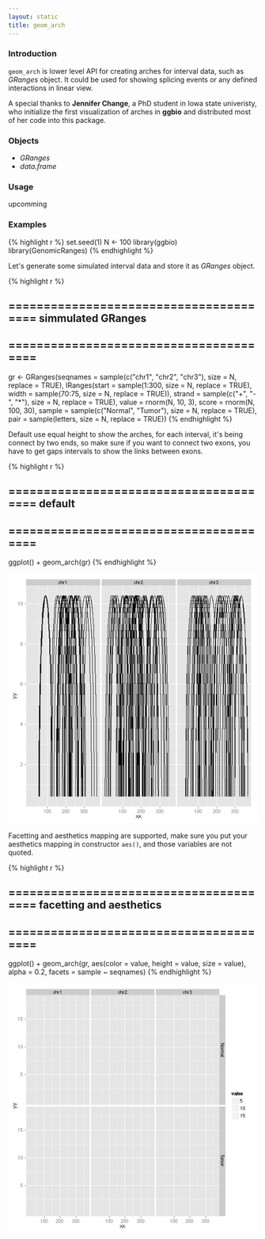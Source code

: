 ```yaml
---
layout: static
title: geom_arch
---
```





### Introduction
`geom_arch` is lower level API for creating arches for interval data,
such as *GRanges* object. It could be used for showing splicing events or any
defined interactions in linear view.

A special thanks to **Jennifer Change**, a PhD student in
Iowa state univeristy, who initialize the first visualization of arches in
**ggbio** and distributed most of her code into this package.

### Objects
  * *GRanges*
  * *data.frame* 
  
### Usage
  upcomming
  
### Examples



{% highlight r %}
set.seed(1)
N <- 100
library(ggbio)
library(GenomicRanges)
{% endhighlight %}




Let's generate some simulated interval data and store it as *GRanges* object.



{% highlight r %}
## ======================================= simmulated GRanges
## =======================================
gr <- GRanges(seqnames = sample(c("chr1", "chr2", "chr3"), size = N, 
    replace = TRUE), IRanges(start = sample(1:300, size = N, replace = TRUE), 
    width = sample(70:75, size = N, replace = TRUE)), strand = sample(c("+", 
    "-", "*"), size = N, replace = TRUE), value = rnorm(N, 10, 3), score = rnorm(N, 
    100, 30), sample = sample(c("Normal", "Tumor"), size = N, replace = TRUE), 
    pair = sample(letters, size = N, replace = TRUE))
{% endhighlight %}




Default use equal height to show the arches, for each interval, it's being
connect by two ends, so make sure if you want to connect two exons, you have to
get gaps intervals to show the links between exons. 



{% highlight r %}
## ======================================= default
## =======================================
ggplot() + geom_arch(gr)
{% endhighlight %}

![plot of chunk default](geom_arch-default.png) 


Facetting and aesthetics mapping are supported, make sure you put your
aesthetics mapping in constructor `aes()`, and those variables are not quoted.



{% highlight r %}
## ======================================= facetting and aesthetics
## =======================================
ggplot() + geom_arch(gr, aes(color = value, height = value, size = value), 
    alpha = 0.2, facets = sample ~ seqnames)
{% endhighlight %}

![plot of chunk facet_aes](geom_arch-facet_aes.png) 



